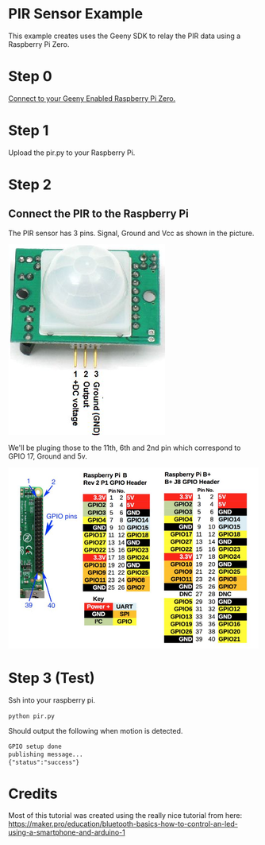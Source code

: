 # PIR Sensor Example

This example creates uses the Geeny SDK to relay the PIR data using a Raspberry Pi
Zero.

# Step 0

[Connect to your Geeny Enabled Raspberry Pi Zero.](https://github.com/geeny/fu-workshop#step-0-ssh-to-your-rpi-zero-w)

# Step 1

Upload the pir.py to your Raspberry Pi.

# Step 2

## Connect the PIR to the Raspberry Pi

The PIR sensor has 3 pins. Signal, Ground and Vcc as shown in the picture.

![PIR](/pir.jpeg?raw=true "PIR")

We'll be pluging those to the 11th, 6th and 2nd pin which correspond to GPIO 17,
Ground and 5v.

![Pins](/pins.jpeg?raw=true "Pins")

# Step 3 (Test)

Ssh into your raspberry pi.

`python pir.py`

Should output the following when motion is detected.

```
GPIO setup done
publishing message...
{"status":"success"}
```

# Credits

Most of this tutorial was created using the really nice tutorial from here:
https://maker.pro/education/bluetooth-basics-how-to-control-an-led-using-a-smartphone-and-arduino-1
